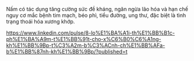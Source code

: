 Nấm có tác dụng tăng cường sức đề kháng, ngăn ngừa lão hóa và hạn chế nguy cơ mắc bệnh tim mạch, béo phì, tiểu đường, ung thư, đặc biệt là tình trạng thoái hóa xương khớp. 



https://www.linkedin.com/pulse/8-lo%E1%BA%A1i-th%E1%BB%B1c-ph%E1%BA%A9m-t%E1%BB%91t-cho-x%C6%B0%C6%A1ng-kh%E1%BB%9Bp-t%C3%A2m-b%C3%ACnh-ch%E1%BB%AFa-b%E1%BB%87nh-kh%E1%BB%9Bp/?published=t
